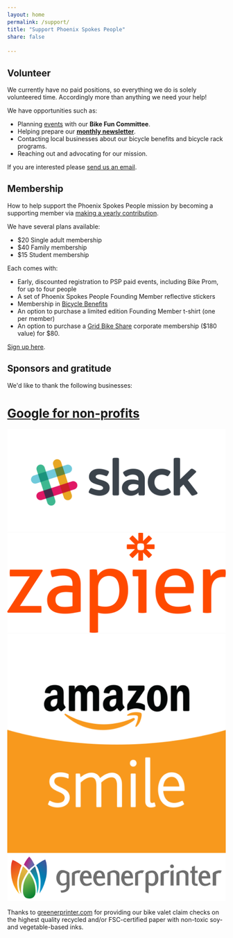 ```yaml
---
layout: home
permalink: /support/
title: "Support Phoenix Spokes People"
share: false

---
```



## Volunteer

We currently have no paid positions, so everything we do is solely
volunteered time. Accordingly more than anything we need your help!

We have opportunities such as:

* Planning [events](/events) with our **Bike Fun Committee**.
* Helping prepare our [**monthly newsletter**](https://us11.campaign-archive.com/home/?u=f774c50a1dc38e9694d3908ea&id=39ef4d870f).
* Contacting local businesses about our bicycle benefits and bicycle rack programs.
* Reaching out and advocating for our mission.

If you are interested please [send us an email](mailto:hello@phoenixspokespeople.org).

## Membership

How to help support the Phoenix Spokes People mission by becoming a supporting member via [making a yearly contribution](https://plasso.com/s/9Tlekqlz7y).

We have several plans available:

* $20 Single adult membership
* $40 Family membership
* $15 Student membership

Each comes with:

* Early, discounted registration to PSP paid events, including Bike Prom, for up to four people
* A set of Phoenix Spokes People Founding Member reflective stickers
* Membership in [Bicycle Benefits](http://www.bicyclebenefits.org/#/home)
* An option to purchase a limited edition Founding Member t-shirt (one per member)
* An option to purchase a [Grid Bike Share](http://gridbikeshare.com/) corporate membership ($180 value) for $80.

[Sign up here](https://plasso.com/s/9Tlekqlz7y).

## Sponsors and gratitude

We'd like to thank the following businesses:

<div class="tiles wrap">
  <div class="tile">
    <a href="https://www.google.com/nonprofits/">
      <h1>Google for non-profits</h1>
    </a>
  </div>
  <div class="tile">
    <a href="https://get.slack.help/hc/en-us/articles/204368833-Slack-for-Nonprofits">
      <img class="thumbnail" src="/images/slack-logo.png"/>
    </a>
  </div>
  <div class="tile">
    <a href="https://zapier.com/">
      <img class="thumbnail" src="/images/zapier-logo.png"/>
    </a>
  </div>
</div>

<div class="tiles wrap">
  <div class="tile">
    <a href="http://smile.amazon.com/ch/47-4212165">
      <img class="thumbnail" src="/images/amazon-smile.png"/>
    </a>
  </div>
  <div class="tile">
    <a href="https://www.greenerprinter.com/">
      <img class="thumbnail" src="/images/greenerprinter-logo.png"/>
    </a>
    <p>
      Thanks to <a href="https://www.greenerprinter.com/">greenerprinter.com</a>
      for providing our bike valet claim checks on the highest
      quality recycled and/or FSC-certified paper with non-toxic soy-
      and vegetable-based inks.
    </p>
  </div>
</div>

